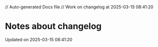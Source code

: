 // Auto-generated Docs file
// Work on changelog at 2025-03-15 08:41:20
# Notes about changelog
Updated on 2025-03-15 08:41:20
